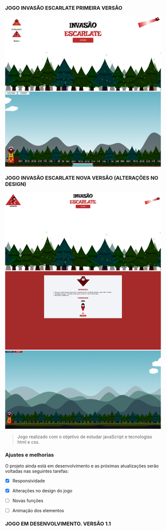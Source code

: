  ### JOGO INVASÃO ESCARLATE PRIMEIRA VERSÃO

<img src="https://github.com/MarizaDEV/jginvasaoescarlate/blob/main/imagens/telainicial.png"/>
<img src="https://github.com/MarizaDEV/jginvasaoescarlate/blob/main/imagens/telajogo.png" />

### JOGO INVASÃO ESCARLATE NOVA VERSÃO (ALTERAÇÕES NO DESIGN)

<img src="https://github.com/MarizaDEV/jginvasaoescarlate/blob/main/imagens/telas/paginainicial.png"/>
<img src="https://github.com/MarizaDEV/jginvasaoescarlate/blob/main/imagens/telas/paginainstrucoes.png"/>
<img src="https://github.com/MarizaDEV/jginvasaoescarlate/blob/main/imagens/telas/paginajogo.png"/>

> Jogo realizado com o objetivo de estudar javaScript e tecnologias html e css.

### Ajustes e melhorias

O projeto ainda está em desenvolvimento e as próximas atualizações serão voltadas nas seguintes tarefas:

- [x] Responsividade
- [x] Alterações no design do jogo
- [ ] Novas funções
- [ ] Animação dos elementos


### JOGO EM DESENVOLVIMENTO. VERSÃO 1.1